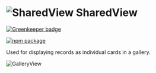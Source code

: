 # ![SharedView](https://user-images.githubusercontent.com/44801418/48136937-7d1f9a00-e2d3-11e8-85ea-1f0929ef1bfc.png) SharedView

[![Greenkeeper badge](https://badges.greenkeeper.io/entercosmos/shared-view.svg)](https://greenkeeper.io/)

[![npm package][npm-badge]][npm]

Used for displaying records as individual cards in a gallery.	

![GalleryView](https://user-images.githubusercontent.com/44947294/48402064-40cdbd00-e75d-11e8-9633-e52fd0217636.gif)

[npm-badge]: https://img.shields.io/npm/v/@cmds/shared-view.svg
[npm]: https://www.npmjs.org/package/@cmds/shared-view

